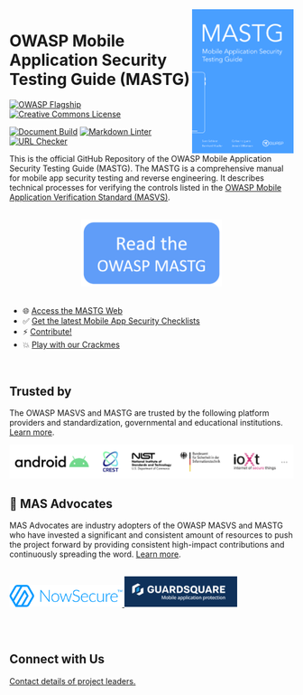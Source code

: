 <img width="180px" align="right" style="float: right;" src="cover.png">

# OWASP Mobile Application Security Testing Guide (MASTG)

[![OWASP Flagship](https://img.shields.io/badge/owasp-flagship%20project-48A646.svg)](https://owasp.org/projects/)
[![Creative Commons License](https://img.shields.io/github/license/OWASP/mastg)](https://creativecommons.org/licenses/by-sa/4.0/ "CC BY-SA 4.0")

[![Document Build](https://github.com/OWASP/mastg/workflows/Documents%20Build/badge.svg)](https://github.com/OWASP/mastg/actions?query=workflow%3A%22Document+Build%22)
[![Markdown Linter](https://github.com/OWASP/mastg/workflows/Markdown%20Linter/badge.svg)](https://github.com/OWASP/mastg/actions?query=workflow%3A%22Markdown+Linter%22)
[![URL Checker](https://github.com/OWASP/mastg/workflows/URL%20Checker/badge.svg)](https://github.com/OWASP/mastg/actions?query=workflow%3A%22URL+Checker%22)

This is the official GitHub Repository of the OWASP Mobile Application Security Testing Guide (MASTG). The MASTG is a comprehensive manual for mobile app security testing and reverse engineering. It describes technical processes for verifying the controls listed in the [OWASP Mobile Application Verification Standard (MASVS)](https://github.com/OWASP/masvs "MASVS").

<br>

<center>
<a href="https://mas.owasp.org/MASTG/">
<img width="250px" src="Document/Images/open_website.png"/>
</a>
</center>

<br>

- 🌐 [Access the MASTG Web](https://mas.owasp.org/MASTG/)
- ✅ [Get the latest Mobile App Security Checklists](https://github.com/OWASP/mastg/releases/latest)
- ⚡ [Contribute!](https://mas.owasp.org/contributing)
- 💥 [Play with our Crackmes](https://mas.owasp.org/crackmes)

<br>

## Trusted by

The OWASP MASVS and MASTG are trusted by the following platform providers and standardization, governmental and educational institutions. [Learn more](https://mas.owasp.org/MASTG/0x02b-MASVS-MASTG-Adoption/).

<a href="https://mas.owasp.org/MASTG/0x02b-MASVS-MASTG-Adoption/">
<img src="Document/Images/Other/trusted-by-logos.png"/>
</a>

<br>

## 🥇 MAS Advocates

MAS Advocates are industry adopters of the OWASP MASVS and MASTG who have invested a significant and consistent amount of resources to push the project forward by providing consistent high-impact contributions and continuously spreading the word. [Learn more](https://mas.owasp.org/MASTG/0x02c-Acknowledgements).

<br>

<a href="https://mas.owasp.org/MASTG/0x02c-Acknowledgements#our-mastg-advocates">
<img src="Document/Images/Other/nowsecure-logo.png" width="200px;" />
<img src="Document/Images/Other/guardsquare-logo.png" width="200px;" />
</a>

<br><br>

## Connect with Us

<a href="https://mas.owasp.org/contact">Contact details of project leaders.</a>

<br>

